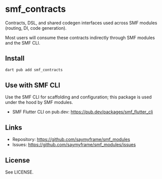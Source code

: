 # smf_contracts

Contracts, DSL, and shared codegen interfaces used across SMF modules (routing, DI, code generation).

Most users will consume these contracts indirectly through SMF modules and the SMF CLI.

## Install
```bash
dart pub add smf_contracts
```

## Use with SMF CLI
Use the SMF CLI for scaffolding and configuration; this package is used under the hood by SMF modules.

- SMF Flutter CLI on pub.dev: https://pub.dev/packages/smf_flutter_cli

## Links
- Repository: https://github.com/saymyframe/smf_modules
- Issues: https://github.com/saymyframe/smf_modules/issues

## License
See LICENSE.
